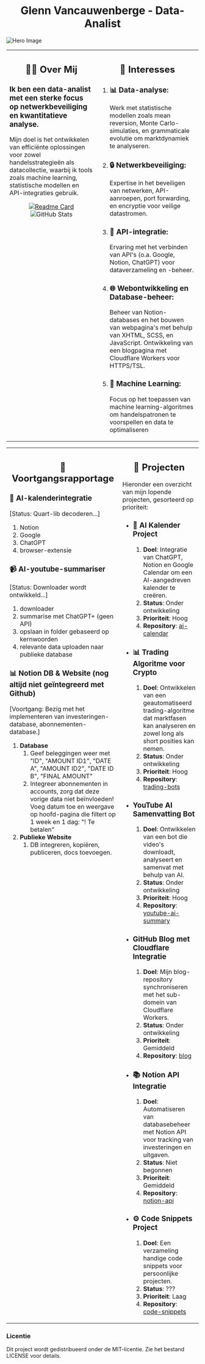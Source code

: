 <h1 align="center"">Glenn Vancauwenberge - <strong>Data-Analist</strong></h1>

![Hero Image](https://img.freepik.com/free-vector/vector-abstract-colorful-big-data-visualization-futuristic-infographics-aesthetic-design-visual-information-complexity-intricate-data-threads-graphic-social-network-business-analytics_1217-2428.jpg?t=st=1728511444~exp=1728515044~hmac=5da0995a985e0e1194aba1c35b1562a00066ead445c8edbc580c4b97c66ee553&w=900)

<table>
  <tr>
    <td align="left" style="vertical-align: top;">
      <h2 align="center">🧑‍💻 Over Mij</h2>
      <h3>Ik ben een <strong>data-analist</strong> met een sterke focus op <strong>netwerkbeveiliging</strong> en <strong>kwantitatieve analyse.</strong>
      </h3> 
      <p>Mijn doel is het ontwikkelen van efficiënte oplossingen voor zowel handelsstrategieën als datacollectie, waarbij ik tools zoals machine learning, statistische modellen en API-integraties gebruik.</p>
      <div align="center">
        <a href="https://github.com/DR-GRIEZEL/DR-GRIEZEL">
          <img src="https://github-readme-stats.vercel.app/api/pin/?username=DR-GRIEZEL&repo=DR-GRIEZEL" alt="Readme Card" style="max-width: 100%; height: auto;"/>
        </a>
        <img src="https://github-readme-stats.vercel.app/api?username=DR-GRIEZEL&show_icons=true&theme=gruvbox" alt="GitHub Stats" style="max-width: 100%; height: auto;"/>
      </div>
    </td>
    <td align="left" style="vertical-align: top;">
      <h2 align="center">🚀 Interesses</h2>
      <ol>
        <li><h3>📊 <strong>Data-analyse:</strong></h3>
          <p>Werk met statistische modellen zoals mean reversion, Monte Carlo-simulaties, en grammaticale evolutie om marktdynamiek te analyseren.</p>
        </li>
        <li><h3>🔒 <strong>Netwerkbeveiliging:</strong></h3>
          <p>Expertise in het beveiligen van netwerken, API-aanroepen, port forwarding, en encryptie voor veilige datastromen.</p>
        </li>
        <li><h3>🔗 <strong>API-integratie:</strong></h3>
          <p>Ervaring met het verbinden van API's (o.a. Google, Notion, ChatGPT) voor dataverzameling en -beheer.</p>
        </li>
        <li><h3>🌐 <strong>Webontwikkeling</strong> en <strong>Database-beheer:</strong></h3>
        <p>Beheer van Notion-databases en het bouwen van webpagina's met behulp van XHTML, SCSS, en JavaScript. Ontwikkeling van een blogpagina met Cloudflare Workers voor HTTPS/TSL.</p>
        </li>
        <li><h3>🤖 <strong>Machine Learning:</strong></h3>
        <p>Focus op het toepassen van machine learning-algoritmes om handelspatronen te voorspellen en data te optimaliseren</p>
        </li>
      </ol>
    </td>
  </tr>
</table>

<table style="border="0">
  <tr>
    <!-- Voortgangsrapportage Sectie -->
    <td align="left" style="vertical-align: top;">
      <h2 align="center">📎 Voortgangsrapportage</h2>
      <h3>📅 <strong>AI-kalenderintegratie</strong></h3>
      <p>[Status: Quart-lib decoderen...]</p>
      <ol>
        <li>Notion</li>
        <li>Google</li>
        <li>ChatGPT</li>
        <li>browser-extensie</li>
      </ol>
      <h3>📹 <strong>AI-youtube-summariser</strong></h3>
      <p>[Status: Downloader wordt ontwikkeld...]</p>
      <ol>
        <li>downloader</li>
        <li>summarise met ChatGPT+ (geen API)</li>
        <li>opslaan in folder gebaseerd op kernwoorden</li>
        <li>relevante data uploaden naar publieke database</li>
      </ol>
      <h3>📊 <strong>Notion DB & Website (nog altijd niet geïntegreerd met Github)</strong></h3>
      <p>[Voortgang: Bezig met het implementeren van investeringen-database, abonnementen-database.]</p>
      <ol>
        <li><strong>Database</strong>
          <ol>
            <li>Geef beleggingen weer met "ID", "AMOUNT ID1", "DATE A", "AMOUNT ID2", "DATE ID B", "FINAL AMOUNT"</li>
            <li>Integreer abonnementen in accounts, zorg dat deze vorige data niet beïnvloeden! Voeg datum toe en weergave op hoofd-pagina die filtert op 1 week en 1 dag: "! Te betalen"</li>
          </ol>
        </li>
        <li><strong>Publieke Website</strong>
          <ol>
            <li>DB integreren, kopiëren, publiceren, docs toevoegen.</li>
          </ol>
        </li>
      </ol>
    </td>
    <!-- Projecten Sectie -->
    <td align="left" style="vertical-align: top;">
      <h2 align="center"><strong>🎯 Projecten</strong></h2>
      <p>Hieronder een overzicht van mijn lopende projecten, gesorteerd op prioriteit:</p>
      <!-- Project 1 -->
      <ul>
        <li>
          <h3>📅 AI Kalender Project</h3>
          <ol>
            <li><strong>Doel</strong>: Integratie van ChatGPT, Notion en Google Calendar om een AI-aangedreven kalender te creëren.</li>
            <li><strong>Status</strong>: Onder ontwikkeling</li>
            <li><strong>Prioriteit</strong>: Hoog</li>
            <li><strong>Repository</strong>: <a href="https://github.com/dr-griezel/ai-calendar">ai-calendar</a></li>
          </ol>
        </li>
      </ul>
      <!-- Project 2 -->
      <ul>
        <li>
          <h3>📊 Trading Algoritme voor Crypto</h3>
          <ol>
            <li><strong>Doel</strong>: Ontwikkelen van een geautomatiseerd trading-algoritme dat marktfasen kan analyseren en zowel long als short posities kan nemen.</li>
            <li><strong>Status</strong>: Onder ontwikkeling</li>
            <li><strong>Prioriteit</strong>: Hoog</li>
            <li><strong>Repository</strong>: <a href="https://github.com/dr-griezel/trading-bots">trading-bots</a></li>
          </ol>
        </li>
      </ul>
      <!-- Project 3 -->
      <ul>
        <li>
          <h3>YouTube AI Samenvatting Bot</h3>
          <ol>
            <li><strong>Doel</strong>: Ontwikkelen van een bot die video's downloadt, analyseert en samenvat met behulp van AI.</li>
            <li><strong>Status</strong>: Onder ontwikkeling</li>
            <li><strong>Prioriteit</strong>: Hoog</li>
            <li><strong>Repository</strong>: <a href="https://github.com/dr-griezel/youtube-ai-summary">youtube-ai-summary</a></li>
          </ol>
        </li>
      </ul>
      <!-- Project 4 -->
      <ul>
        <li>
          <h3>GitHub Blog met Cloudflare Integratie</h3>
          <ol>
            <li><strong>Doel</strong>: Mijn blog-repository synchroniseren met het sub-domein van Cloudflare Workers.</li>
            <li><strong>Status</strong>: Onder ontwikkeling</li>
            <li><strong>Prioriteit</strong>: Gemiddeld</li>
            <li><strong>Repository</strong>: <a href="https://github.com/dr-griezel/blog">blog</a></li>
          </ol>
        </li>
      </ul>
      <!-- Project 5 -->
      <ul>
        <li>
          <h3>📚 Notion API Integratie</h3>
          <ol>
            <li><strong>Doel</strong>: Automatiseren van databasebeheer met Notion API voor tracking van investeringen en uitgaven.</li>
            <li><strong>Status</strong>: Niet begonnen</li>
            <li><strong>Prioriteit</strong>: Gemiddeld</li>
            <li><strong>Repository</strong>: <a href="https://github.com/dr-griezel/notion-api">notion-api</a></li>
          </ol>
        </li>
      </ul>
      <!-- Project 6 -->
      <ul>
        <li>
          <h3>⚙️ Code Snippets Project</h3>
          <ol>
            <li><strong>Doel</strong>: Een verzameling handige code snippets voor persoonlijke projecten.</li>
            <li><strong>Status</strong>: ???</li>
            <li><strong>Prioriteit</strong>: Laag</li>
            <li><strong>Repository</strong>: <a href="https://github.com/dr-griezel/code-snippets">code-snippets</a></li>
          </ol>
        </li>
      </ul>
    </td>
  </tr>
</table>
<h3>Licentie</h3>
<p>Dit project wordt gedistribueerd onder de MIT-licentie. Zie het bestand LICENSE voor details.</p>
